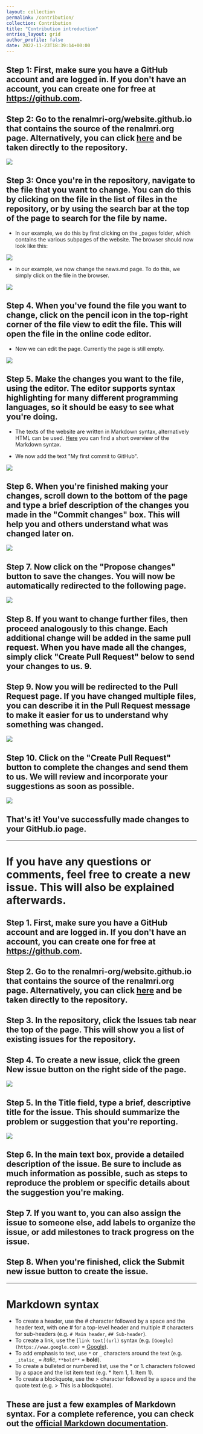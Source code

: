 ```yaml
---
layout: collection
permalink: /contribution/
collection: Contribution
title: "Contribution introduction"
entries_layout: grid
author_profile: false
date: 2022-11-23T18:39:14+00:00
---
```


## Step 1:	First, make sure you have a GitHub account and are logged in. If you don't have an account, you can create one for free at https://github.com.

## Step 2: 	Go to the renalmri-org/website.github.io that contains the source of the renalmri.org page. Alternatively, you can click [here](https://github.com/renalmri-org/website.github.io) and be taken directly to the repository.

![](/assets/images/step1.png)


## Step 3: Once you're in the repository, navigate to the file that you want to change. You can do this by clicking on the file in the list of files in the repository, or by using the search bar at the top of the page to search for the file by name.
  - In our example, we do this by first clicking on the _pages folder, which contains the various subpages of the website. The browser should now look like this:

![](/assets/images/step2.png)

- In our example, we now change the news.md page. To do this, we simply click on the file in the browser.

![](/assets/images/step3.png)


## Step 4.	When you've found the file you want to change, click on the pencil icon in the top-right corner of the file view to edit the file. This will open the file in the online code editor. 
- Now we can edit the page. Currently the page is still empty.

![](/assets/images/step4.png)

## Step 5.	Make the changes you want to the file, using the editor. The editor supports syntax highlighting for many different programming languages, so it should be easy to see what you're doing.
- The texts of the website are written in Markdown syntax, alternatively HTML can be used. [Here](#syntax) you can find a short overview of the Markdown syntax.

- We now add the text "My first commit to GitHub".

![](/assets/images/step5.png)

## Step 6. When you're finished making your changes, scroll down to the bottom of the page and type a brief description of the changes you made in the "Commit changes" box. This will help you and others understand what was changed later on.

![](/assets/images/step6.png)


## Step 7. Now click on the "Propose changes" button to save the changes. You will now be automatically redirected to the following page.

![](/assets/images/step7.png)

## Step 8. If you want to change further files, then proceed analogously to this change. Each additional change will be added in the same pull request. When you have made all the changes, simply click "Create Pull Request" below to send your changes to us. 9. 

## Step 9. Now you will be redirected to the Pull Request page. If you have changed multiple files, you can describe it in the Pull Request message to make it easier for us to understand why something was changed. 

![](/assets/images/step8.png)

## Step 10. Click on the "Create Pull Request" button to complete the changes and send them to us. We will review and incorporate your suggestions as soon as possible.

![](/assets/images/step9.png)

## That's it! You've successfully made changes to your GitHub.io page. 

---

# If you have any questions or comments, feel free to create a new issue. This will also be explained afterwards.

## Step 1.	First, make sure you have a GitHub account and are logged in. If you don't have an account, you can create one for free at https://github.com.

## Step 2.	Go to the renalmri-org/website.github.io that contains the source of the renalmri.org page. Alternatively, you can click [here](https://github.com/renalmri-org/website.github.io) and be taken directly to the repository.

## Step 3.	In the repository, click the Issues tab near the top of the page. This will show you a list of existing issues for the repository.

## Step 4.	To create a new issue, click the green New issue button on the right side of the page.

![](/assets/images/step11.png)

## Step 5.	In the Title field, type a brief, descriptive title for the issue. This should summarize the problem or suggestion that you're reporting.

![](/assets/images/step12.png)

## Step 6.	In the main text box, provide a detailed description of the issue. Be sure to include as much information as possible, such as steps to reproduce the problem or specific details about the suggestion you're making.

## Step 7.	If you want to, you can also assign the issue to someone else, add labels to organize the issue, or add milestones to track progress on the issue.

## Step 8.	When you're finished, click the Submit new issue button to create the issue.
---
<a name="syntax"></a>
#  Markdown syntax

- To create a header, use the # character followed by a space and the header text, with one # for a top-level header and multiple # characters for sub-headers (e.g. ```# Main header```, ```## Sub-header```).
- To create a link, use the ```[link text](url)``` syntax (e.g. ```[Google](https://www.google.com)``` = [Google](https://www.google.com)).
- To add emphasis to text, use ```*``` or ```_``` characters around the text (e.g. ```_italic_``` = _italic_, ```**bold**``` = **bold**).
- To create a bulleted or numbered list, use the * or 1. characters followed by a space and the list item text (e.g. * Item 1, 1. Item 1).
- To create a blockquote, use the > character followed by a space and the quote text (e.g. > This is a blockquote).

## These are just a few examples of Markdown syntax. For a complete reference, you can check out the [official Markdown documentation](https://www.markdownguide.org/getting-started/).
